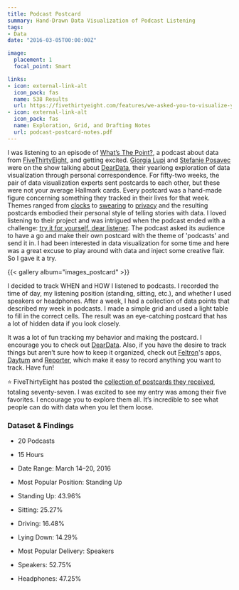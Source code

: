 ```yaml
---
title: Podcast Postcard
summary: Hand-Drawn Data Visualization of Podcast Listening
tags:
- Data
date: "2016-03-05T00:00:00Z"

image:
  placement: 1
  focal_point: Smart

links:
- icon: external-link-alt
  icon_pack: fas
  name: 538 Results
  url: https://fivethirtyeight.com/features/we-asked-you-to-visualize-your-podcast-listening-and-wow-did-you-deliver/
- icon: external-link-alt
  icon_pack: fas
  name: Exploration, Grid, and Drafting Notes
  url: podcast-postcard-notes.pdf
---
```


I was listening to an episode of [What’s The Point?](https://fivethirtyeight.com/tag/whats-the-point/), a podcast about data from [FiveThirtyEight](https://fivethirtyeight.com/), and getting excited. [Giorgia Lupi](http://giorgialupi.com/) and [Stefanie Posavec](http://www.stefanieposavec.co.uk/) were on the show talking about [DearData](http://www.dear-data.com/), their yearlong exploration of data visualization through personal correspondence. For fifty-two weeks, the pair of data visualization experts sent postcards to each other, but these were not your average Hallmark cards. Every postcard was a hand-made figure concerning something they tracked in their lives for that week. Themes ranged from [clocks](http://www.dear-data.com/by-week/#/week-01/) to [swearing](http://www.dear-data.com/week-37-a-week-of-swearing/) to [privacy](http://www.dear-data.com/week-51-a-week-of-privacy/) and the resulting postcards embodied their personal style of telling stories with data. I loved listening to their project and was intrigued when the podcast ended with a challenge: [try it for yourself, dear listener](https://fivethirtyeight.com/features/dear-data-and-fivethirtyeight-want-you-to-visualize-your-podcast-habits/). The podcast asked its audience to have a go and make their own postcard with the theme of 'podcasts' and send it in. I had been interested in data visualization for some time and here was a great excuse to play around with data and inject some creative flair. So I gave it a try.

{{< gallery album="images_postcard" >}}

I decided to track WHEN and HOW I listened to podcasts. I recorded the time of day, my listening position (standing, sitting, etc.), and whether I used speakers or headphones. After a week, I had a collection of data points that described my week in podcasts. I made a simple grid and used a light table to fill in the correct cells. The result was an eye-catching postcard that has a lot of hidden data if you look closely.

It was a lot of fun tracking my behavior and making the postcard. I encourage you to check out [DearData](http://www.dear-data.com/). Also, if you have the desire to track things but aren’t sure how to keep it organized, check out [Feltron](http://feltron.com/)'s apps, [Daytum](http://feltron.com/Daytum.html) and [Reporter](http://feltron.com/Reporter.html), which make it easy to record anything you want to track. Have fun!

:star: FiveThirtyEight has posted the [collection of postcards they received](https://fivethirtyeight.com/features/we-asked-you-to-visualize-your-podcast-listening-and-wow-did-you-deliver/), totaling seventy-seven. I was excited to see my entry was among their five favorites. I encourage you to explore them all. It’s incredible to see what people can do with data when you let them loose.

### Dataset & Findings
- 20 Podcasts
- 15 Hours
- Date Range: March 14–20, 2016

- Most Popular Position: Standing Up
- Standing Up: 43.96%
- Sitting: 25.27%
- Driving: 16.48%
- Lying Down: 14.29%

- Most Popular Delivery: Speakers
- Speakers: 52.75%
- Headphones: 47.25%